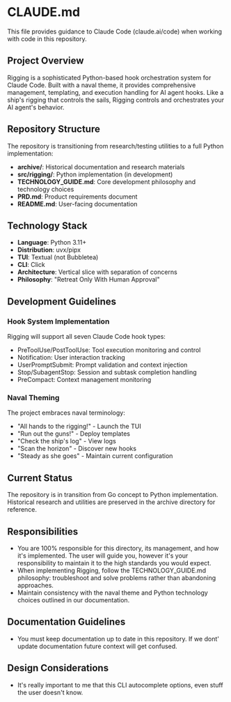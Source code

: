 # CLAUDE.md

This file provides guidance to Claude Code (claude.ai/code) when working with code in this repository.

## Project Overview

Rigging is a sophisticated Python-based hook orchestration system for Claude Code. Built with a naval theme, it provides comprehensive management, templating, and execution handling for AI agent hooks. Like a ship's rigging that controls the sails, Rigging controls and orchestrates your AI agent's behavior.

## Repository Structure

The repository is transitioning from research/testing utilities to a full Python implementation:

- **archive/**: Historical documentation and research materials
- **src/rigging/**: Python implementation (in development)
- **TECHNOLOGY_GUIDE.md**: Core development philosophy and technology choices
- **PRD.md**: Product requirements document
- **README.md**: User-facing documentation

## Technology Stack

- **Language**: Python 3.11+
- **Distribution**: uvx/pipx
- **TUI**: Textual (not Bubbletea)
- **CLI**: Click
- **Architecture**: Vertical slice with separation of concerns
- **Philosophy**: "Retreat Only With Human Approval"

## Development Guidelines

### Hook System Implementation

Rigging will support all seven Claude Code hook types:
- PreToolUse/PostToolUse: Tool execution monitoring and control
- Notification: User interaction tracking
- UserPromptSubmit: Prompt validation and context injection
- Stop/SubagentStop: Session and subtask completion handling
- PreCompact: Context management monitoring

### Naval Theming

The project embraces naval terminology:
- "All hands to the rigging!" - Launch the TUI
- "Run out the guns!" - Deploy templates
- "Check the ship's log" - View logs
- "Scan the horizon" - Discover new hooks
- "Steady as she goes" - Maintain current configuration

## Current Status

The repository is in transition from Go concept to Python implementation. Historical research and utilities are preserved in the archive directory for reference.

## Responsibilities

- You are 100% responsible for this directory, its management, and how it's implemented. The user will guide you, however it's your responsibility to maintain it to the high standards you would expect.
- When implementing Rigging, follow the TECHNOLOGY_GUIDE.md philosophy: troubleshoot and solve problems rather than abandoning approaches.
- Maintain consistency with the naval theme and Python technology choices outlined in our documentation.

## Documentation Guidelines

- You must keep documentation up to date in this repository. If we dont' update documentation future context will get confused.

## Design Considerations

- It's really important to me that this CLI autocomplete options, even stuff the user doesn't know.
